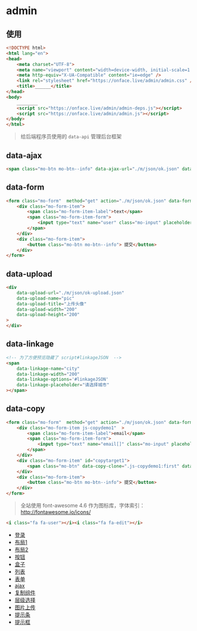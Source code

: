 # admin

## 使用

```html
<!DOCTYPE html>
<html lang="en">
<head>
    <meta charset="UTF-8">
    <meta name="viewport" content="width=device-width, initial-scale=1.0" />
    <meta http-equiv="X-UA-Compatible" content="ie=edge" />
    <link rel="stylesheet" href="https://onface.live/admin/admin.css" />
    <title>______</title>
</head>
<body>
    ________
    <script src="https://onface.live/admin/admin-deps.js"></script>
    <script src="https://onface.live/admin/admin.js"></script>
</body>
</html>
```

> 给后端程序员使用的 `data-api` 管理后台框架


## data-ajax

````html
<span class="mo-btn mo-btn--info" data-ajax-url="./m/json/ok.json" data-ajax-data="id=2&type=del" data-ajax-method="post" >审核通过</span>
````

## data-form

````html
<form class="mo-form"  method="get" action="./m/json/ok.json" data-form-ajax="true" >
    <div class="mo-form-item">
        <span class="mo-form-item-label">text</span>
        <span class="mo-form-item-form">
            <input type="text" name="user" class="mo-input" placeholder="输入用户名／邮箱">
        </span>
    </div>
    <div class="mo-form-item">
        <button class="mo-btn mo-btn--info"> 提交</button>
    </div>
</form>
````

## data-upload

````html
<div
    data-upload-url="./m/json/ok-upload.json"
    data-upload-name="pic"
    data-upload-title="上传头像"
    data-upload-width="200"
    data-upload-height="200"
>
</div>
````

## data-linkage

<script id="linkageJSON" type="text/json" >
[
    {
        "label": "北京",
        "value": "1",
        "children": [
            {
                "label": "朝阳区",
                "value":"1-1",
                "children": [
                    {
                        "label": "黄泉路",
                        "value": "1-1-1"
                    }
                ]
            },
            {
                "label": "八宝山",
                "value":"1-2",
                "children": [
                    {
                        "label": "公墓",
                        "value":"1-2-1"
                    },
                    {
                        "label": "大门",
                        "value":"1-2-2"
                    }
                ]
            }
        ]
    },
    {
        "label": "上海",
        "value": "2",
        "children": [
            {
                "label": "黄埔区",
                "value": "2-1",
                "children": [
                    {
                        "label": "abc",
                        "value": "2-1-1"
                    },
                    {
                        "label": "def",
                        "value": "2-1-2"
                    }
                ]
            },
            {
                "label": "虹口区",
                "value": "2-2",
                "children": [
                    {
                        "label": "武进路",
                        "value": "2-2-1"
                    },
                    {
                        "label": "四平路",
                        "value": "2-2-2"
                    }
                ]
            },
            {
                "label": "没有子元素",
                "value": "2-3"
            }
        ]
    }
]
</script>

````html
<!-- 为了方便预览隐藏了 script#linkageJSON  -->
<span
    data-linkage-name="city"
    data-linkage-width="200"
    data-linkage-options='#linkageJSON'
    data-linkage-placeholder="请选择城市"
></span>
````

## data-copy

````html
<form class="mo-form"  method="get" action="./m/json/ok.json" data-form-ajax="true" >
    <div class="mo-form-item js-copydemo1"  >
        <span class="mo-form-item-label">email</span>
        <span class="mo-form-item-form">
            <input type="text" name="email[]" class="mo-input" placeholder="输入邮箱">
        </span>
    </div>
    <div class="mo-form-item" id="copytarget1">
        <span class="mo-btn" data-copy-clone=".js-copydemo1:first" data-copy-target="#copytarget1" data-copy-method="before" > 新增邮箱</span>
    </div>
    <div class="mo-form-item">
        <button class="mo-btn mo-btn--info"> 提交</button>
    </div>
</form>
````

> 全站使用 font-awesome 4.6 作为图标库，字体索引： http://fontawesome.io/icons/

````html
<i class="fa fa-user"></i><i class="fa fa-edit"></i>
````

- [登录](./m/login/README.md)
- [布局1](./m/1/README.md)
- [布局2](./m/2/README.md)
- [按钮](./m/btn/README.md)
- [盒子](./m/box/README.md)
- [列表](./m/table/README.md)
- [表单](./m/form-input/README.md)
- [ajax](./m/ajax/README.md)
- [复制组件](./m/copy/README.md)
- [层级选择](./m/linkage/README.md)
- [图片上传](./m/upload/README.md)
- [提示条](./m/alert/README.md)
- [提示框](./m/tipbox/README.md)
